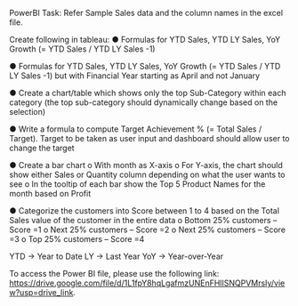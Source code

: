 PowerBI Task: Refer Sample Sales data and the column names in the excel file. 

Create following in tableau:
●	Formulas for YTD Sales, YTD LY Sales, YoY Growth (= YTD Sales / YTD LY Sales -1)

●	Formulas for YTD Sales, YTD LY Sales, YoY Growth (= YTD Sales / YTD LY Sales -1) but with Financial Year starting as April and not January

●	Create a chart/table which shows only the top Sub-Category within each category (the top sub-category should dynamically change based on the selection)

●	Write a formula to compute Target Achievement % (= Total Sales / Target). Target to be taken as user input and dashboard should allow user to change the target

●	Create a bar chart
o	With month as X-axis
o	For Y-axis, the chart should show either Sales or Quantity column depending on what the user wants to see
o	In the tooltip of each bar show the Top 5 Product Names for the month based on Profit 

●	Categorize the customers into Score between 1 to 4 based on the Total Sales value of the customer in the entire data
o	Bottom 25% customers – Score =1
o	Next 25% customers – Score =2
o	Next 25% customers – Score =3
o	Top 25% customers – Score =4

YTD -> Year to Date
LY -> Last Year
YoY -> Year-over-Year

To access the Power BI file, please use the following link: https://drive.google.com/file/d/1L1fpY8hqLgafmzUNEnFHlISNQPVMrsIy/view?usp=drive_link.